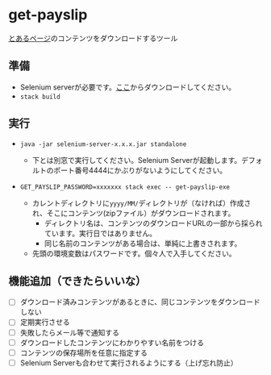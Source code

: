 # get-payslip

[とあるページ](https://kyuyokaitori.com/481)のコンテンツをダウンロードするツール


## 準備

* Selenium serverが必要です。[ここ](https://www.selenium.dev/downloads/)からダウンロードしてください。
* `stack build`

## 実行

* `java -jar selenium-server-x.x.x.jar standalone`
    * 下とは別窓で実行してください。Selenium Serverが起動します。デフォルトのポート番号4444にかぶりがないようにしてください。

* `GET_PAYSLIP_PASSWORD=xxxxxxx stack exec -- get-payslip-exe`
    * カレントディレクトリに`yyyy/MM/`ディレクトリが（なければ）作成され、そこにコンテンツ(zipファイル）がダウンロードされます。
        * ディレクトリ名は、コンテンツのダウンロードURLの一部から採られています。実行日ではありません。
        * 同じ名前のコンテンツがある場合は、単純に上書きされます。
    * 先頭の環境変数はパスワードです。個々人で入手してください。

## 機能追加（できたらいいな）

* [ ] ダウンロード済みコンテンツがあるときに、同じコンテンツをダウンロードしない
* [ ] 定期実行させる
* [ ] 失敗したらメール等で通知する
* [ ] ダウンロードしたコンテンツにわかりやすい名前をつける
* [ ] コンテンツの保存場所を任意に指定する
* [ ] Selenium Serverも合わせて実行されるようにする（上げ忘れ防止）

